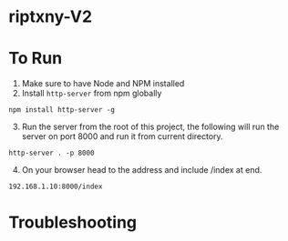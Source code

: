 # riptxny-V2

# To Run
1. Make sure to have Node and NPM installed
2. Install `http-server` from npm globally 
```
npm install http-server -g
```
3. Run the server from the root of this project, the following will run the server on port 8000 and run it from current directory.
```
http-server . -p 8000
```
4. On your browser head to the address and include /index at end.
```
192.168.1.10:8000/index
```

# Troubleshooting

